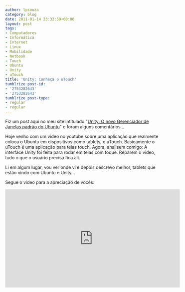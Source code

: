 ```yaml
---
author: lpsouza
category: blog
date: 2011-01-14 23:32:59+00:00
layout: post
tags:
- Computadores
- Informática
- Internet
- Linux
- Mobilidade
- Netbook
- Touch
- Ubuntu
- Unity
- uTouch
title: 'Unity: Conheça o uTouch'
tumblrize_post-id:
- '2753282643'
- '2753282643'
tumblrize_post-type:
- regular
- regular
---
```


Fiz um post aqui no meu site intitulado "[Unity: O novo Gerenciador de Janelas padrão do Ubuntu](http://luizsouza.com.br/2010/10/29/unity-o-novo-gerenciador-de-janelas-padrao-do-ubuntu/)" e foram alguns comentários...

Hoje venho com um vídeo no youtube sobre uma aplicação que realmente coloca o Ubuntu em dispositivos como tablets, o uTouch. Basicamente o uTouch é uma aplicação para telas touch. Agora, analisem comigo: A interface Unity foi feita para rodar em telas com toque. Reparem o video, tudo o que o usuário precisa fica ali.

Li em algum lugar, vou ver onde vi e depois descrevo melhor, tablets que estão vindo com Ubuntu e Unity...

Segue o video para a apreciação de vocês:

<iframe width="560" height="315" src="https://www.youtube-nocookie.com/embed/RzZ7gsTJGeo" frameborder="0" allow="accelerometer; autoplay; encrypted-media; gyroscope; picture-in-picture" allowfullscreen></iframe>